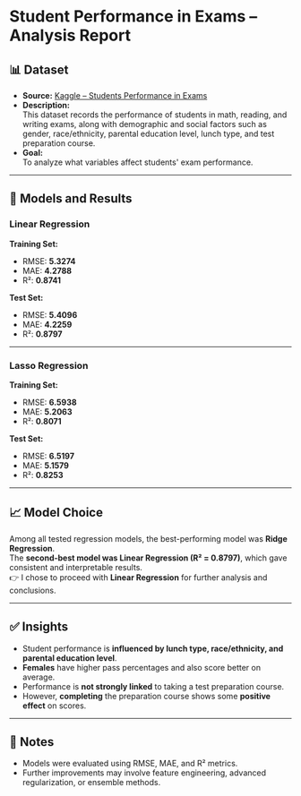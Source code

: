 # Student Performance in Exams – Analysis Report

## 📊 Dataset
- **Source:** [Kaggle – Students Performance in Exams](https://www.kaggle.com/datasets/spscientist/students-performance-in-exams?datasetId=74977)  
- **Description:**  
  This dataset records the performance of students in math, reading, and writing exams, along with demographic and social factors such as gender, race/ethnicity, parental education level, lunch type, and test preparation course.  
- **Goal:**  
  To analyze what variables affect students' exam performance.

---

## 🧪 Models and Results

### Linear Regression
**Training Set:**
- RMSE: **5.3274**
- MAE: **4.2788**
- R²: **0.8741**

**Test Set:**
- RMSE: **5.4096**
- MAE: **4.2259**
- R²: **0.8797**

---

### Lasso Regression
**Training Set:**
- RMSE: **6.5938**
- MAE: **5.2063**
- R²: **0.8071**

**Test Set:**
- RMSE: **6.5197**
- MAE: **5.1579**
- R²: **0.8253**

---

## 📈 Model Choice
Among all tested regression models, the best-performing model was **Ridge Regression**.  
The **second-best model was Linear Regression (R² = 0.8797)**, which gave consistent and interpretable results.  
👉 I chose to proceed with **Linear Regression** for further analysis and conclusions.

---

## ✅ Insights
- Student performance is **influenced by lunch type, race/ethnicity, and parental education level**.  
- **Females** have higher pass percentages and also score better on average.  
- Performance is **not strongly linked** to taking a test preparation course.  
- However, **completing** the preparation course shows some **positive effect** on scores.  

---

## 📌 Notes
- Models were evaluated using RMSE, MAE, and R² metrics.  
- Further improvements may involve feature engineering, advanced regularization, or ensemble methods.
